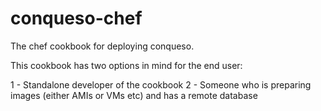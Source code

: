 conqueso-chef
=============

The chef cookbook for deploying conqueso.

This cookbook has two options in mind for the end user:

1 - Standalone developer of the cookbook
2 - Someone who is preparing images (either AMIs or VMs etc) and has a remote database 


